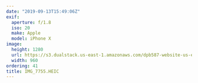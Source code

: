 ```yaml
---
date: "2019-09-13T15:49:06Z"
exif:
  aperture: f/1.8
  iso: 20
  make: Apple
  model: iPhone X
image:
  height: 1280
  url: https://s3.dualstack.us-east-1.amazonaws.com/dpb587-website-us-east-1/asset/gallery/2019-europe-trip/6ac406ec-7a81-afba-de65-79d9820758f3~1280.jpg
  width: 960
ordering: 41
title: IMG_7755.HEIC
---
```

